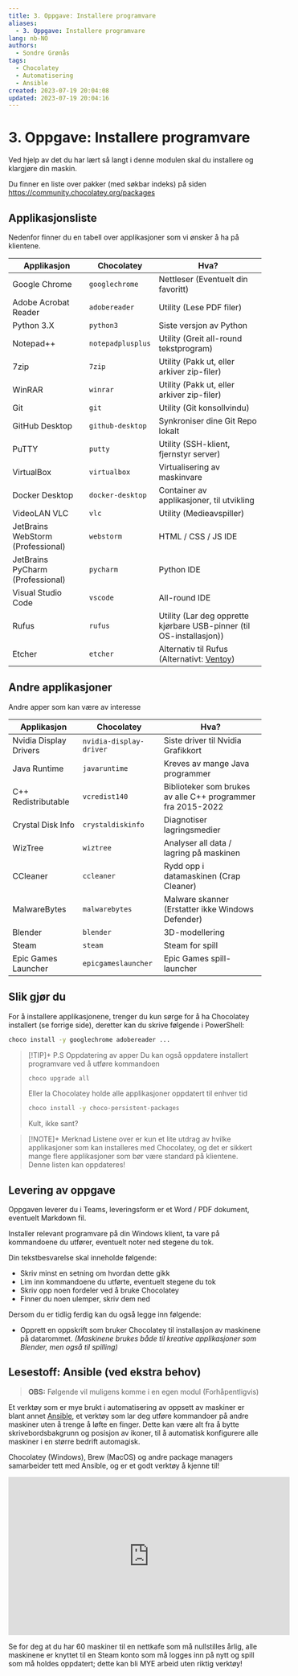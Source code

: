 ```yaml
---
title: 3. Oppgave: Installere programvare
aliases: 
  - 3. Oppgave: Installere programvare
lang: nb-NO
authors:
  - Sondre Grønås
tags:
  - Chocolatey
  - Automatisering
  - Ansible
created: 2023-07-19 20:04:08
updated: 2023-07-19 20:04:16
---
```

# 3. Oppgave: Installere programvare
Ved hjelp av det du har lært så langt i denne modulen skal du installere og klargjøre din maskin.

Du finner en liste over pakker (med søkbar indeks) på siden https://community.chocolatey.org/packages

## Applikasjonsliste
Nedenfor finner du en tabell over applikasjoner som vi ønsker å ha på klientene.

| **Applikasjon**                   | **Chocolatey**    | **Hva?**                                                              |
| --------------------------------- | ----------------- | --------------------------------------------------------------------- |
| Google Chrome                     | `googlechrome`    | Nettleser (Eventuelt din favoritt)                                    |
| Adobe Acrobat Reader              | `adobereader`     | Utility (Lese PDF filer)                                              |
| Python 3.X                        | `python3`         | Siste versjon av Python                                               |
| Notepad++                         | `notepadplusplus` | Utility (Greit all-round tekstprogram)                                |
| 7zip                              | `7zip`            | Utility (Pakk ut, eller arkiver zip-filer)                            |
| WinRAR                            | `winrar`          | Utility (Pakk ut, eller arkiver zip-filer)                            |
| Git                               | `git`             | Utility (Git konsollvindu)                                            |
| GitHub Desktop                    | `github-desktop`  | Synkroniser dine Git Repo lokalt                                      |
| PuTTY                             | `putty`           | Utility (SSH-klient, fjernstyr server)                                |
| VirtualBox                        | `virtualbox`      | Virtualisering av maskinvare                                          |
| Docker Desktop                    | `docker-desktop`  | Container av applikasjoner, til utvikling                             |
| VideoLAN VLC                      | `vlc`             | Utility (Medieavspiller)                                              |
| JetBrains WebStorm (Professional) | `webstorm`        | HTML / CSS / JS IDE                                                   |
| JetBrains PyCharm (Professional)  | `pycharm`         | Python IDE                                                            |
| Visual Studio Code                | `vscode`          | All-round IDE                                                         |
| Rufus                             | `rufus`           | Utility (Lar deg opprette kjørbare USB-pinner (til OS-installasjon))  |
| Etcher                            | `etcher`          | Alternativ til Rufus (Alternativt: [Ventoy](https://www.ventoy.net/)) |

## Andre applikasjoner
Andre apper som kan være av interesse

| **Applikasjon**        | **Chocolatey**          | **Hva?**                                                    |
| ---------------------- | ----------------------- | ----------------------------------------------------------- |
| Nvidia Display Drivers | `nvidia-display-driver` | Siste driver til Nvidia Grafikkort                          |
| Java Runtime           | `javaruntime`           | Kreves av mange Java programmer                             |
| C++ Redistributable    | `vcredist140`           | Biblioteker som brukes av alle C++ programmer fra 2015-2022 |
| Crystal Disk Info      | `crystaldiskinfo`       | Diagnotiser lagringsmedier                                  |
| WizTree                | `wiztree`               | Analyser all data / lagring på maskinen                     |
| CCleaner               | `ccleaner`              | Rydd opp i datamaskinen (Crap Cleaner)                      |
| MalwareBytes           | `malwarebytes`          | Malware skanner (Erstatter ikke Windows Defender)           |
| Blender                | `blender`               | 3D-modellering                                              |
| Steam                  | `steam`                 | Steam for spill                                             |
| Epic Games Launcher    | `epicgameslauncher`     | Epic Games spill-launcher                                   |

## Slik gjør du
For å installere applikasjonene, trenger du kun sørge for å ha Chocolatey installert (se forrige side), deretter kan du skrive følgende i PowerShell:

```bash
choco install -y googlechrome adobereader ...
```

> [!TIP]+ P.S Oppdatering av apper
> Du kan også oppdatere installert programvare ved å utføre kommandoen 
> ```bash
> choco upgrade all
> ```
> 
> Eller la Chocolatey holde alle applikasjoner oppdatert til enhver tid
> ```bash
> choco install -y choco-persistent-packages
> ```
> 
> Kult, ikke sant?

> [!NOTE]+ Merknad
> Listene over er kun et lite utdrag av hvilke applikasjoner som kan installeres med Chocolatey, og det er sikkert mange flere applikasjoner som bør være standard på klientene. Denne listen kan oppdateres!

## Levering av oppgave
Oppgaven leverer du i Teams, leveringsform er et Word / PDF dokument, eventuelt Markdown fil.

Installer relevant programvare på din Windows klient, ta vare på kommandoene du utfører, eventuelt noter ned stegene du tok.

Din tekstbesvarelse skal inneholde følgende:
- Skriv minst en setning om hvordan dette gikk
- Lim inn kommandoene du utførte, eventuelt stegene du tok
- Skriv opp noen fordeler ved å bruke Chocolatey
- Finner du noen ulemper, skriv dem ned

Dersom du er tidlig ferdig kan du også legge inn følgende:
- Opprett en oppskrift som bruker Chocolatey til installasjon av maskinene på datarommet. _(Maskinene brukes både til kreative applikasjoner som Blender, men også til spilling)_

## Lesestoff: Ansible (ved ekstra behov)
> **OBS:** Følgende vil muligens komme i en egen modul (Forhåpentligvis)

Et verktøy som er mye brukt i automatisering av oppsett av maskiner er blant annet [Ansible](https://www.ansible.com/), et verktøy som lar deg utføre kommandoer på andre maskiner uten å trenge å løfte en finger. Dette kan være alt fra å bytte skrivebordsbakgrunn og posisjon av ikoner, til å automatisk konfigurere alle maskiner i en større bedrift automagisk.

Chocolatey (Windows), Brew (MacOS) og andre package managers samarbeider tett med Ansible, og er et godt verktøy å kjenne til!

<iframe width="560" height="315" src="https://www.youtube.com/embed/1VhPVu5EK5o" title="YouTube video player" frameborder="0" allow="accelerometer; autoplay; clipboard-write; encrypted-media; gyroscope; picture-in-picture; web-share" allowfullscreen></iframe>

Se for deg at du har 60 maskiner til en nettkafe som må nullstilles årlig, alle maskinene er knyttet til en Steam konto som må logges inn på nytt og spill som må holdes oppdatert; dette kan bli MYE arbeid uten riktig verktøy!

